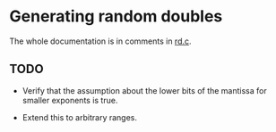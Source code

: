 # Generating random doubles #

The whole documentation is in comments in [rd.c](rd.c).

## TODO ##

 - Verify that the assumption about the lower bits of the
   mantissa for smaller exponents is true.

 - Extend this to arbitrary ranges.

